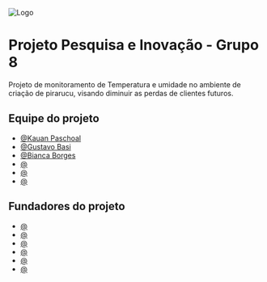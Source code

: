 ![Logo](https://imgur.com/KfzOYFm.png)

# Projeto Pesquisa e Inovação - Grupo 8

Projeto de monitoramento de Temperatura e umidade no ambiente de criação de pirarucu, visando diminuir as perdas de clientes futuros.

## Equipe do projeto

- [@Kauan Paschoal](https://github.com/kauanpaschoal-dev)
- [@Gustavo Basi](https://github.com/GustavoBasi)
- [@Bianca Borges](https://github.com/biasouza21)
- [@]()
- [@]()
- [@]()

## Fundadores do projeto
- [@]()
- [@]()
- [@]()
- [@]()
- [@]()
- [@]()
